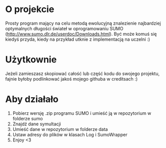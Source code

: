 # O projekcie

Prosty program mający na celu metodą ewolucyjną znalezienie najbardziej optymalnych długości świateł w oprogramowaniu SUMO (http://www.sumo.dlr.de/userdoc/Downloads.html).
Być może komuś się kiedyś przyda, kiedy na przykład utknie z implementacją na uczelni :)

# Użytkownie

Jeżeli zamieszasz skopiować całość lub część kodu do swojego projektu, fajnie byłoby podlinkować jakoś mojego githuba w creditsach :)

# Aby działało

1. Pobierz wersję .zip programu SUMO i umieść ją w repozytorium w folderze sumo
2. Znajdź dane symultacji
3. Umieść dane w repozytorium w folderze data
4. Ustaw adresy do plików w klasach Log i SumoWrapper
5. Enjoy <3